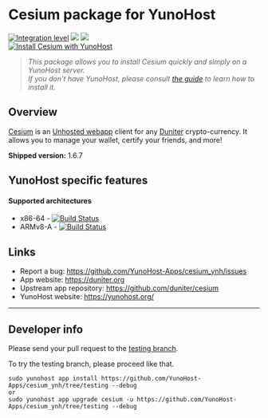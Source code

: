 # Cesium package for YunoHost

[![Integration level](https://dash.yunohost.org/integration/cesium.svg)](https://dash.yunohost.org/appci/app/cesium) ![](https://ci-apps.yunohost.org/ci/badges/cesium.status.svg) ![](https://ci-apps.yunohost.org/ci/badges/cesium.maintain.svg)  
[![Install Cesium with YunoHost](https://install-app.yunohost.org/install-with-yunohost.svg)](https://install-app.yunohost.org/?app=cesium)

> *This package allows you to install Cesium quickly and simply on a YunoHost server.  
If you don't have YunoHost, please consult [the guide](https://yunohost.org/#/install) to learn how to install it.*

## Overview
[Cesium](https://cesium.app) is an [Unhosted webapp](https://unhosted.org) client for any [Duniter](https://duniter.org) crypto-currency.
It allows you to manage your wallet, certify your friends, and more!

**Shipped version:** 1.6.7

## YunoHost specific features

#### Supported architectures

* x86-64 - [![Build Status](https://ci-apps.yunohost.org/ci/logs/cesium%20%28Apps%29.svg)](https://ci-apps.yunohost.org/ci/apps/cesium/)
* ARMv8-A - [![Build Status](https://ci-apps-arm.yunohost.org/ci/logs/cesium%20%28Apps%29.svg)](https://ci-apps-arm.yunohost.org/ci/apps/cesium/)

## Links

 * Report a bug: https://github.com/YunoHost-Apps/cesium_ynh/issues
 * App website: https://duniter.org
 * Upstream app repository: https://github.com/duniter/cesium
 * YunoHost website: https://yunohost.org/

---

## Developer info

Please send your pull request to the [testing branch](https://github.com/YunoHost-Apps/cesium_ynh/tree/testing).

To try the testing branch, please proceed like that.
```
sudo yunohost app install https://github.com/YunoHost-Apps/cesium_ynh/tree/testing --debug
or
sudo yunohost app upgrade cesium -u https://github.com/YunoHost-Apps/cesium_ynh/tree/testing --debug
```
